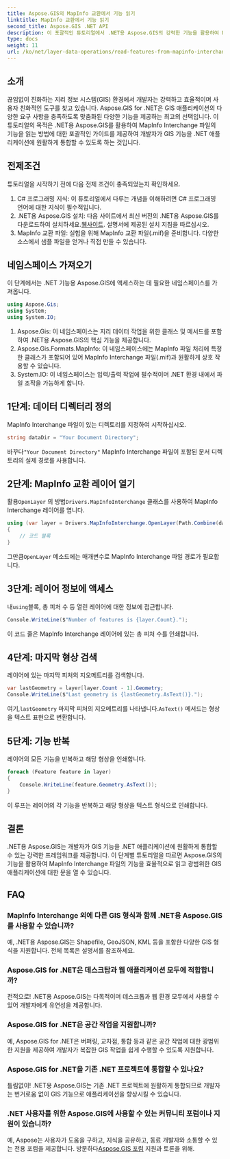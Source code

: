 ```yaml
---
title: Aspose.GIS의 MapInfo 교환에서 기능 읽기
linktitle: MapInfo 교환에서 기능 읽기
second_title: Aspose.GIS .NET API
description: 이 포괄적인 튜토리얼에서 .NET용 Aspose.GIS의 강력한 기능을 활용하여 MapInfo Interchange 파일의 기능을 읽는 방법을 알아보세요.
type: docs
weight: 11
url: /ko/net/layer-data-operations/read-features-from-mapinfo-interchange/
---
```

## 소개
끊임없이 진화하는 지리 정보 시스템(GIS) 환경에서 개발자는 강력하고 효율적이며 사용자 친화적인 도구를 찾고 있습니다. Aspose.GIS for .NET은 GIS 애플리케이션의 다양한 요구 사항을 충족하도록 맞춤화된 다양한 기능을 제공하는 최고의 선택입니다. 이 튜토리얼의 목적은 .NET용 Aspose.GIS를 활용하여 MapInfo Interchange 파일의 기능을 읽는 방법에 대한 포괄적인 가이드를 제공하여 개발자가 GIS 기능을 .NET 애플리케이션에 원활하게 통합할 수 있도록 하는 것입니다.
## 전제조건
튜토리얼을 시작하기 전에 다음 전제 조건이 충족되었는지 확인하세요.
1. C# 프로그래밍 지식: 이 튜토리얼에서 다루는 개념을 이해하려면 C# 프로그래밍 언어에 대한 지식이 필수적입니다.
2.  .NET용 Aspose.GIS 설치: 다음 사이트에서 최신 버전의 .NET용 Aspose.GIS를 다운로드하여 설치하세요.[웹사이트](https://releases.aspose.com/gis/net/). 설명서에 제공된 설치 지침을 따르십시오.
3. MapInfo 교환 파일: 실험을 위해 MapInfo 교환 파일(.mif)을 준비합니다. 다양한 소스에서 샘플 파일을 얻거나 직접 만들 수 있습니다.

## 네임스페이스 가져오기
이 단계에서는 .NET 기능용 Aspose.GIS에 액세스하는 데 필요한 네임스페이스를 가져옵니다.
```csharp
using Aspose.Gis;
using System;
using System.IO;
```
1. Aspose.Gis: 이 네임스페이스는 지리 데이터 작업을 위한 클래스 및 메서드를 포함하여 .NET용 Aspose.GIS의 핵심 기능을 제공합니다.
2. Aspose.Gis.Formats.MapInfo: 이 네임스페이스에는 MapInfo 파일 처리에 특정한 클래스가 포함되어 있어 MapInfo Interchange 파일(.mif)과 원활하게 상호 작용할 수 있습니다.
3. System.IO: 이 네임스페이스는 입력/출력 작업에 필수적이며 .NET 환경 내에서 파일 조작을 가능하게 합니다.

## 1단계: 데이터 디렉터리 정의
MapInfo Interchange 파일이 있는 디렉토리를 지정하여 시작하십시오.
```csharp
string dataDir = "Your Document Directory";
```
 바꾸다`"Your Document Directory"` MapInfo Interchange 파일이 포함된 문서 디렉토리의 실제 경로를 사용합니다.
## 2단계: MapInfo 교환 레이어 열기
 활용`OpenLayer` 의 방법`Drivers.MapInfoInterchange` 클래스를 사용하여 MapInfo Interchange 레이어를 엽니다.
```csharp
using (var layer = Drivers.MapInfoInterchange.OpenLayer(Path.Combine(dataDir, "data.mif")))
{
    // 코드 블록
}
```
 그만큼`OpenLayer` 메소드에는 매개변수로 MapInfo Interchange 파일 경로가 필요합니다.
## 3단계: 레이어 정보에 액세스
 내`using`블록, 총 피처 수 등 열린 레이어에 대한 정보에 접근합니다.
```csharp
Console.WriteLine($"Number of features is {layer.Count}.");
```
이 코드 줄은 MapInfo Interchange 레이어에 있는 총 피처 수를 인쇄합니다.
## 4단계: 마지막 형상 검색
레이어에 있는 마지막 피처의 지오메트리를 검색합니다.
```csharp
var lastGeometry = layer[layer.Count - 1].Geometry;
Console.WriteLine($"Last geometry is {lastGeometry.AsText()}.");
```
 여기,`lastGeometry` 마지막 피처의 지오메트리를 나타냅니다.`AsText()` 메서드는 형상을 텍스트 표현으로 변환합니다.
## 5단계: 기능 반복
레이어의 모든 기능을 반복하고 해당 형상을 인쇄합니다.
```csharp
foreach (Feature feature in layer)
{
    Console.WriteLine(feature.Geometry.AsText());
}
```
이 루프는 레이어의 각 기능을 반복하고 해당 형상을 텍스트 형식으로 인쇄합니다.

## 결론
.NET용 Aspose.GIS는 개발자가 GIS 기능을 .NET 애플리케이션에 원활하게 통합할 수 있는 강력한 프레임워크를 제공합니다. 이 단계별 튜토리얼을 따르면 Aspose.GIS의 기능을 활용하여 MapInfo Interchange 파일의 기능을 효율적으로 읽고 광범위한 GIS 애플리케이션에 대한 문을 열 수 있습니다.
## FAQ
### MapInfo Interchange 외에 다른 GIS 형식과 함께 .NET용 Aspose.GIS를 사용할 수 있습니까?
예, .NET용 Aspose.GIS는 Shapefile, GeoJSON, KML 등을 포함한 다양한 GIS 형식을 지원합니다. 전체 목록은 설명서를 참조하세요.
### Aspose.GIS for .NET은 데스크탑과 웹 애플리케이션 모두에 적합합니까?
전적으로! .NET용 Aspose.GIS는 다목적이며 데스크톱과 웹 환경 모두에서 사용할 수 있어 개발자에게 유연성을 제공합니다.
### Aspose.GIS for .NET은 공간 작업을 지원합니까?
예, Aspose.GIS for .NET은 버퍼링, 교차점, 통합 등과 같은 공간 작업에 대한 광범위한 지원을 제공하여 개발자가 복잡한 GIS 작업을 쉽게 수행할 수 있도록 지원합니다.
### Aspose.GIS for .NET을 기존 .NET 프로젝트에 통합할 수 있나요?
틀림없이! .NET용 Aspose.GIS는 기존 .NET 프로젝트에 원활하게 통합되므로 개발자는 번거로움 없이 GIS 기능으로 애플리케이션을 향상시킬 수 있습니다.
### .NET 사용자를 위한 Aspose.GIS에 사용할 수 있는 커뮤니티 포럼이나 지원이 있습니까?
예, Aspose는 사용자가 도움을 구하고, 지식을 공유하고, 동료 개발자와 소통할 수 있는 전용 포럼을 제공합니다. 방문하다[Aspose.GIS 포럼](https://forum.aspose.com/c/gis/33) 지원과 토론을 위해.